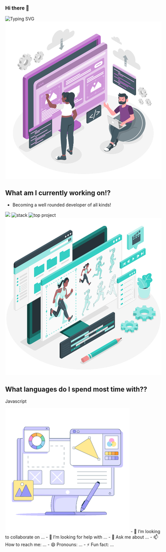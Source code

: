 ### Hi there 👋

<img src="https://readme-typing-svg.demolab.com?font=Cinzel&size=50&duration=2500&pause=1000&color=FFF&multiline=true&width=1000&height=200&lines=Hi!+My+name+is+Ryan+Large%2C+;and+Welcome+to+my+Github+profile!!" alt="Typing SVG" />

<img src="./assets/WebsiteCreator-amico.svg" alt="Cool Photo" />

## What am I currently working on!?
* Becoming a well rounded developer of all kinds! 

<img src="https://img.shields.io/badge/Role-Software Engineer-0000ff" />
<img src="https://img.shields.io/badge/Stack-MERN-0000ff" alt="stack"/>
<img src="https://img.shields.io/badge/Top Project-Dev Commerce-0000ff" alt="top project"/>

<img src="./assets/web.svg" alt="web" />

## What languages do I spend most time with?? 

Javascript 

<img src="./assets/bubble-gum-web-design.gif" alt="gif" />
- 👯 I’m looking to collaborate on ...
- 🤔 I’m looking for help with ...
- 💬 Ask me about ...
- 📫 How to reach me: ...
- 😄 Pronouns: ...
- ⚡ Fun fact: ...
